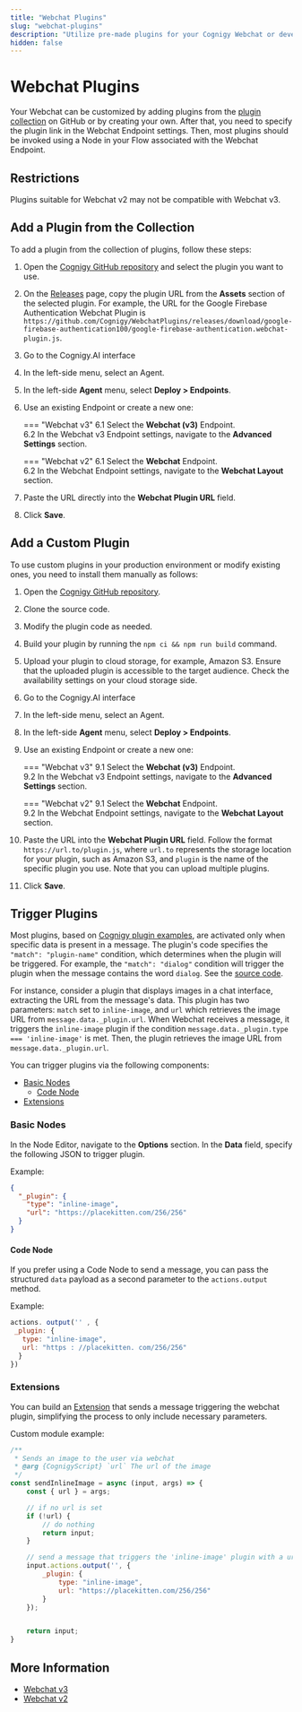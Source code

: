 ```yaml
---
title: "Webchat Plugins"
slug: "webchat-plugins"
description: "Utilize pre-made plugins for your Cognigy Webchat or develop your own plugin to customize it according to your needs."
hidden: false
---
```


# Webchat Plugins

Your Webchat can be customized by adding plugins from the [plugin collection](https://github.com/Cognigy/WebchatPlugins/tree/master) on GitHub or by creating your own. 
After that, you need to specify the plugin link in the Webchat Endpoint settings.
Then, most plugins should be invoked using a Node in your Flow associated with the Webchat Endpoint.

## Restrictions

Plugins suitable for Webchat v2 may not be compatible with Webchat v3.

## Add a Plugin from the Collection

To add a plugin from the collection of plugins, follow these steps:

1. Open the [Cognigy GitHub repository](https://github.com/Cognigy/WebchatPlugins/tree/master) and select the plugin you want to use.
2. On the [Releases](https://github.com/Cognigy/WebchatPlugins/releases) page, copy the plugin URL from the **Assets** section of the selected plugin. For example, the URL for the Google Firebase Authentication Webchat Plugin is `https://github.com/Cognigy/WebchatPlugins/releases/download/google-firebase-authentication100/google-firebase-authentication.webchat-plugin.js`.
3. Go to the Cognigy.AI interface 
4. In the left-side menu, select an Agent.
5. In the left-side **Agent** menu, select **Deploy > Endpoints**.
6. Use an existing Endpoint or create a new one:

    === "Webchat v3"
        6.1 Select the **Webchat (v3)** Endpoint.<br>
        6.2 In the Webchat v3 Endpoint settings, navigate to the **Advanced Settings** section.

    === "Webchat v2"
        6.1 Select the **Webchat** Endpoint.<br>
        6.2 In the Webchat Endpoint settings, navigate to the **Webchat Layout** section.

7. Paste the URL directly into the **Webchat Plugin URL** field.
8. Click **Save**.

## Add a Custom Plugin

To use custom plugins in your production environment or modify existing ones, you need to install them manually as follows:

1. Open the [Cognigy GitHub repository](https://github.com/Cognigy/WebchatPlugins/tree/master).
2. Clone the source code.
3. Modify the plugin code as needed.
4. Build your plugin by running the `npm ci && npm run build` command.
5. Upload your plugin to cloud storage, for example, Amazon S3. Ensure that the uploaded plugin is accessible to the target audience. Check the availability settings on your cloud storage side.
6. Go to the Cognigy.AI interface
7. In the left-side menu, select an Agent.
8. In the left-side **Agent** menu, select **Deploy > Endpoints**.
9. Use an existing Endpoint or create a new one:

    === "Webchat v3"
        9.1 Select the **Webchat (v3)** Endpoint.<br>
        9.2 In the Webchat v3 Endpoint settings, navigate to the **Advanced Settings** section.

    === "Webchat v2"
        9.1 Select the **Webchat** Endpoint.<br>
        9.2 In the Webchat Endpoint settings, navigate to the **Webchat Layout** section.

10. Paste the URL into the **Webchat Plugin URL** field. Follow the format `https://url.to/plugin.js`, where `url.to` represents the storage location for your plugin, such as Amazon S3, and `plugin` is the name of the specific plugin you use. Note that you can upload multiple plugins.
11. Click **Save**.

## Trigger Plugins 

Most plugins, based on [Cognigy plugin examples](https://github.com/Cognigy/WebchatPlugins/blob/master/examples/),
are activated only when specific data is present in a message.
The plugin's code specifies the `"match": "plugin-name"` condition, which determines when the plugin will be triggered.
For example, the `"match": "dialog"` condition will trigger the plugin when the message contains the word `dialog`.
See the [source code](https://github.com/Cognigy/WebchatPlugins/blob/4b472973d94748e93e69d06f0450b2004a428c9a/examples/dialog-example/src/index.jsx#L97).

For instance, consider a plugin that displays images in a chat interface, extracting the URL from the message's data. This plugin has two parameters: `match` set to `inline-image`, and `url` which retrieves the image URL from `message.data._plugin.url`. When Webchat receives a message, it triggers the `inline-image` plugin if the condition `message.data._plugin.type === 'inline-image'` is met. Then, the plugin retrieves the image URL from `message.data._plugin.url`.

You can trigger plugins via the following components:

- [Basic Nodes](#basic-nodes)
    - [Code Node](#code-node)
- [Extensions](#extensions)

### Basic Nodes

In the Node Editor, navigate to the **Options** section.
In the **Data** field, specify the following JSON to trigger plugin. 

Example:

```JSON
{
  "_plugin": {
    "type": "inline-image",
    "url": "https://placekitten.com/256/256"
  }
}
```

#### Code Node

If you prefer using a Code Node to send a message, you can pass the structured `data` payload as a second parameter to the `actions.output` method.

Example:

```JavaScript
actions. output('' , {
 _plugin: {
   type: "inline-image",
   url: "https : //placekitten. com/256/256"
  }
})
```

### Extensions

You can build an [Extension](../ai/resources/manage/extensions.md) that sends a message triggering the webchat plugin, simplifying the process to only include necessary parameters.

Custom module example:

```JavaScript
/**
 * Sends an image to the user via webchat
 * @arg {CognigyScript} `url` The url of the image
 */
const sendInlineImage = async (input, args) => {
    const { url } = args;

    // if no url is set
    if (!url) {
        // do nothing
        return input;
    }

    // send a message that triggers the 'inline-image' plugin with a url
    input.actions.output('', {
        _plugin: {
            type: "inline-image",
            url: "https://placekitten.com/256/256"
        }
    });


    return input;
}
```

## More Information

- [Webchat v3](overview.md)
- [Webchat v2](overview.md)
